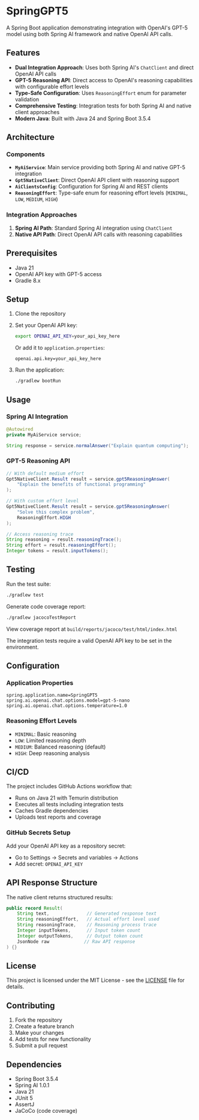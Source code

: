 # SpringGPT5

A Spring Boot application demonstrating integration with OpenAI's GPT-5 model using both Spring AI framework and native OpenAI API calls.

## Features

- **Dual Integration Approach**: Uses both Spring AI's `ChatClient` and direct OpenAI API calls
- **GPT-5 Reasoning API**: Direct access to OpenAI's reasoning capabilities with configurable effort levels
- **Type-Safe Configuration**: Uses `ReasoningEffort` enum for parameter validation
- **Comprehensive Testing**: Integration tests for both Spring AI and native client approaches
- **Modern Java**: Built with Java 24 and Spring Boot 3.5.4

## Architecture

### Components

- **`MyAiService`**: Main service providing both Spring AI and native GPT-5 integration
- **`Gpt5NativeClient`**: Direct OpenAI API client with reasoning support
- **`AiClientsConfig`**: Configuration for Spring AI and REST clients
- **`ReasoningEffort`**: Type-safe enum for reasoning effort levels (`MINIMAL`, `LOW`, `MEDIUM`, `HIGH`)

### Integration Approaches

1. **Spring AI Path**: Standard Spring AI integration using `ChatClient`
2. **Native API Path**: Direct OpenAI API calls with reasoning capabilities

## Prerequisites

- Java 21
- OpenAI API key with GPT-5 access
- Gradle 8.x

## Setup

1. Clone the repository
2. Set your OpenAI API key:
   ```bash
   export OPENAI_API_KEY=your_api_key_here
   ```
   Or add it to `application.properties`:
   ```properties
   openai.api.key=your_api_key_here
   ```

3. Run the application:
   ```bash
   ./gradlew bootRun
   ```

## Usage

### Spring AI Integration
```java
@Autowired
private MyAiService service;

String response = service.normalAnswer("Explain quantum computing");
```

### GPT-5 Reasoning API
```java
// With default medium effort
Gpt5NativeClient.Result result = service.gpt5ReasoningAnswer(
    "Explain the benefits of functional programming"
);

// With custom effort level
Gpt5NativeClient.Result result = service.gpt5ReasoningAnswer(
    "Solve this complex problem", 
    ReasoningEffort.HIGH
);

// Access reasoning trace
String reasoning = result.reasoningTrace();
String effort = result.reasoningEffort();
Integer tokens = result.inputTokens();
```

## Testing

Run the test suite:
```bash
./gradlew test
```

Generate code coverage report:
```bash
./gradlew jacocoTestReport
```

View coverage report at `build/reports/jacoco/test/html/index.html`

The integration tests require a valid OpenAI API key to be set in the environment.

## Configuration

### Application Properties
```properties
spring.application.name=SpringGPT5
spring.ai.openai.chat.options.model=gpt-5-nano
spring.ai.openai.chat.options.temperature=1.0
```

### Reasoning Effort Levels
- `MINIMAL`: Basic reasoning
- `LOW`: Limited reasoning depth
- `MEDIUM`: Balanced reasoning (default)
- `HIGH`: Deep reasoning analysis

## CI/CD

The project includes GitHub Actions workflow that:
- Runs on Java 21 with Temurin distribution
- Executes all tests including integration tests
- Caches Gradle dependencies
- Uploads test reports and coverage

### GitHub Secrets Setup
Add your OpenAI API key as a repository secret:
- Go to Settings → Secrets and variables → Actions
- Add secret: `OPENAI_API_KEY`

## API Response Structure

The native client returns structured results:
```java
public record Result(
    String text,              // Generated response text
    String reasoningEffort,   // Actual effort level used
    String reasoningTrace,    // Reasoning process trace
    Integer inputTokens,      // Input token count
    Integer outputTokens,     // Output token count
    JsonNode raw             // Raw API response
) {}
```

## License

This project is licensed under the MIT License - see the [LICENSE](LICENSE) file for details.

## Contributing

1. Fork the repository
2. Create a feature branch
3. Make your changes
4. Add tests for new functionality
5. Submit a pull request

## Dependencies

- Spring Boot 3.5.4
- Spring AI 1.0.1
- Java 21
- JUnit 5
- AssertJ
- JaCoCo (code coverage)